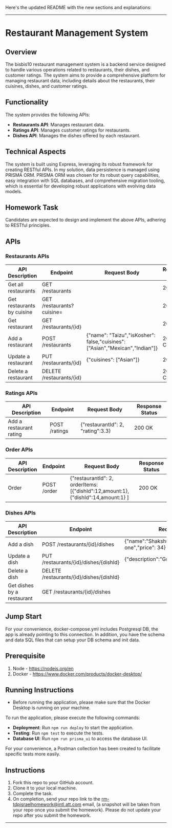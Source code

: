 Here's the updated README with the new sections and explanations:

---

# Restaurant Management System

## Overview

The bisbis10 restaurant management system is a backend service designed to handle various operations related to restaurants, their dishes, and customer ratings. The system aims to provide a comprehensive platform for managing restaurant data, including details about the restaurants, their cuisines, dishes, and customer ratings.

## Functionality

The system provides the following APIs:

- **Restaurants API**: Manages restaurant data.
- **Ratings API**: Manages customer ratings for restaurants.
- **Dishes API**: Manages the dishes offered by each restaurant.

## Technical Aspects

The system is built using Express, leveraging its robust framework for creating RESTful APIs. In my solution, data persistence is managed using PRISMA ORM. PRISMA ORM was chosen for its robust query capabilities, easy integration with SQL databases, and comprehensive migration tooling, which is essential for developing robust applications with evolving data models.

## Homework Task

Candidates are expected to design and implement the above APIs, adhering to RESTful principles.

## APIs

### Restaurants APIs

| API Description            | Endpoint                  | Request Body                                                                 | Response Status |
| -------------------------- | ------------------------- | ---------------------------------------------------------------------------- | --------------- |
| Get all restaurants        | GET /restaurants          |                                                                              | 200 OK          |
| Get restaurants by cuisine | GET /restaurants?cuisine= |                                                                              | 200 OK          |
| Get restaurant             | GET /restaurants/{id}     |                                                                              | 200 OK          |
| Add a restaurant           | POST /restaurants         | {"name": "Taizu","isKosher": false,"cuisines": ["Asian","Mexican","Indian"]} | 201 CREATED     |
| Update a restaurant        | PUT /restaurants/{id}     | {"cuisines": ["Asian"]}                                                      | 200 OK          |
| Delete a restaurant        | DELETE /restaurants/{id}  |                                                                              | 204 No Content  |

### Ratings APIs

| API Description         | Endpoint      | Request Body                      | Response Status |
| ----------------------- | ------------- | --------------------------------- | --------------- |
| Add a restaurant rating | POST /ratings | {"restaurantId": 2, "rating":3.3} | 200 OK          |

### Order APIs

| API Description | Endpoint    | Request Body                                                                    | Response Status |
| --------------- | ----------- | ------------------------------------------------------------------------------- | --------------- |
| Order           | POST /order | {"restaurantId": 2, orderItems:[{"dishId":12,amount:1},{"dishId":14,amount:1} ] | 200 OK          |

### Dishes APIs

| API Description            | Endpoint                                 | Request Body                                               | Response Status |
| -------------------------- | ---------------------------------------- | ---------------------------------------------------------- | --------------- |
| Add a dish                 | POST /restaurants/{id}/dishes            | {"name":"Shakshuka","description":"Great one","price": 34} | 201 CREATED     |
| Update a dish              | PUT /restaurants/{id}/dishes/{dishId}    | {"description":"Great one","price": 34}                    | 200 OK          |
| Delete a dish              | DELETE /restaurants/{id}/dishes/{dishId} |                                                            | 204 No Content  |
| Get dishes by a restaurant | GET /restaurants/{id}/dishes             |                                                            | 200 OK          |

## Jump Start

For your convenience, docker-compose.yml includes Postgresql DB, the app is already pointing to this connection. In addition, you have the schema and data SQL files that can setup your DB schema and init data.

## Prerequisite

1. Node - https://nodejs.org/en
2. Docker - https://www.docker.com/products/docker-desktop/

## Running Instructions

- Before running the application, please make sure that the Docker Desktop is running on your machine.

To run the application, please execute the following commands:

- **Deployment**: Run `npm run deploy` to start the application.
- **Testing**: Run `npm test` to execute the tests.
- **Database UI**: Run `npm run prisma_ui` to access the database UI.

For your convenience, a Postman collection has been created to facilitate specific tests more easily.

## Instructions

1. Fork this repo to your GitHub account.
2. Clone it to your local machine.
3. Complete the task.
4. On completion, send your repo link to the rm-tdpisraelhomework@intl.att.com email, (a snapshot will be taken from your repo once you submit the homework). Please do not update your repo after you submit the homework.

---

